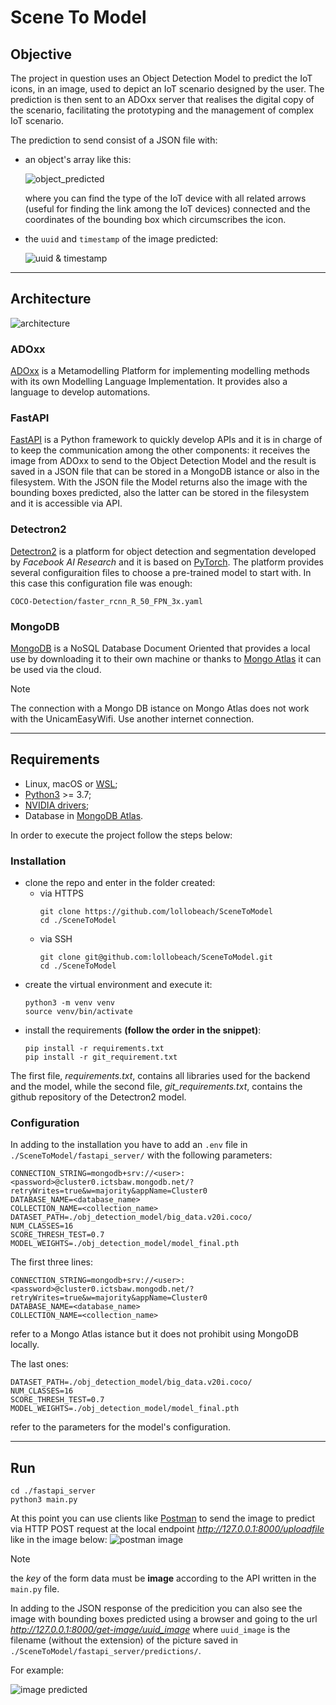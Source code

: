 # Scene To Model

## Objective
The project in question uses an Object Detection Model to predict the IoT icons, in an image, used to depict an IoT scenario designed by the user. The prediction is then sent to an ADOxx server that realises the digital copy of the scenario, facilitating the prototyping and the management of complex IoT scenario.

The prediction to send consist of a JSON file with:
- an object's array like this:

  ![object_predicted](https://i.postimg.cc/WzZswync/object-predicted.png)

  where you can find the type of the IoT device with all related arrows (useful for finding the link among the IoT devices) connected and the coordinates of the bounding box which circumscribes the icon.

- the `uuid` and `timestamp` of the image predicted:
  
  ![uuid & timestamp](https://i.postimg.cc/50RwCXPk/uuid-timestamp-json.png)

-----

## Architecture
![architecture](https://i.postimg.cc/qqf59sS2/architecture.png)

### ADOxx
[ADOxx](https://www.adoxx.org/live/home) is a Metamodelling Platform for implementing modelling methods with its own Modelling Language Implementation. It provides also a language to develop automations.

### FastAPI
[FastAPI](https://fastapi.tiangolo.com/) is a Python framework to quickly develop APIs and it is in charge of to keep the communication among the other components: it receives the image from ADOxx to send to the Object Detection Model and the result is saved in a JSON file that can be stored in a MongoDB istance or also in the filesystem. With the JSON file the Model returns also the image with the bounding boxes predicted, also the latter can be stored in the filesystem and it is accessible via API.

### Detectron2
[Detectron2](https://ai.meta.com/tools/detectron2/) is a platform for object detection and segmentation developed by _Facebook AI Research_ and it is based on [PyTorch](https://pytorch.org/). The platform provides several configuraition files to choose a pre-trained model to start with.
In this case this configuration file was enough:
```
COCO-Detection/faster_rcnn_R_50_FPN_3x.yaml
```

### MongoDB
[MongoDB](https://www.mongodb.com/) is a NoSQL Database Document Oriented that provides a local use by downloading it to their own machine or thanks to [Mongo Atlas](https://www.mongodb.com/atlas) it can be used via the cloud.
> [!NOTE]
> The connection with a Mongo DB istance on Mongo Atlas does not work with the UnicamEasyWifi. Use another internet connection.

------

## Requirements
- Linux, macOS or [WSL](https://learn.microsoft.com/en-us/windows/wsl/install);
- [Python3](https://www.python.org/downloads/) >= 3.7;
- [NVIDIA drivers](https://www.nvidia.com/Download/index.aspx);
- Database in [MongoDB Atlas](https://www.mongodb.com/atlas).

In order to execute the project follow the steps below:

### Installation
- clone the repo and enter in the folder created:
  - via HTTPS
    ```
    git clone https://github.com/lollobeach/SceneToModel
    cd ./SceneToModel
    ```
  - via SSH
    ```
    git clone git@github.com:lollobeach/SceneToModel.git
    cd ./SceneToModel
    ```
- create the virtual environment and execute it:
  ```
  python3 -m venv venv
  source venv/bin/activate
  ```
- install the requirements **(follow the order in the snippet)**:
  ```
  pip install -r requirements.txt
  pip install -r git_requirement.txt
  ```
The first file, _requirements.txt_, contains all libraries used for the backend and the model, while the second file, _git_requirements.txt_, contains the github repository of the Detectron2 model.

### Configuration
In adding to the installation you have to add an `.env` file in `./SceneToModel/fastapi_server/` with the following parameters:
```
CONNECTION_STRING=mongodb+srv://<user>:<password>@cluster0.ictsbaw.mongodb.net/?retryWrites=true&w=majority&appName=Cluster0
DATABASE_NAME=<database_name>
COLLECTION_NAME=<collection_name>
DATASET_PATH=./obj_detection_model/big_data.v20i.coco/
NUM_CLASSES=16
SCORE_THRESH_TEST=0.7
MODEL_WEIGHTS=./obj_detection_model/model_final.pth
```

The first three lines:
```
CONNECTION_STRING=mongodb+srv://<user>:<password>@cluster0.ictsbaw.mongodb.net/?retryWrites=true&w=majority&appName=Cluster0
DATABASE_NAME=<database_name>
COLLECTION_NAME=<collection_name>
```
refer to a Mongo Atlas istance but it does not prohibit using MongoDB locally.

The last ones:
```
DATASET_PATH=./obj_detection_model/big_data.v20i.coco/
NUM_CLASSES=16
SCORE_THRESH_TEST=0.7
MODEL_WEIGHTS=./obj_detection_model/model_final.pth
```
refer to the parameters for the model's configuration.

-----

## Run
```
cd ./fastapi_server
python3 main.py
```

At this point you can use clients like [Postman](https://www.postman.com/) to send the image to predict via HTTP POST request at the local endpoint *http://127.0.0.1:8000/uploadfile* like in the image below:
![postman image](https://i.postimg.cc/m2MCn6nk/postman.png)

> [!NOTE]
> the _key_ of the form data must be **image** according to the API written in the `main.py` file.

In adding to the JSON response of the predicition you can also see the image with bounding boxes predicted using a browser and going to the url *http://127.0.0.1:8000/get-image/uuid_image* where `uuid_image` is the filename (without the extension) of the picture saved in `./SceneToModel/fastapi_server/predictions/`.

For example:

![image predicted](https://i.postimg.cc/vTRrQ3QH/example.png)

